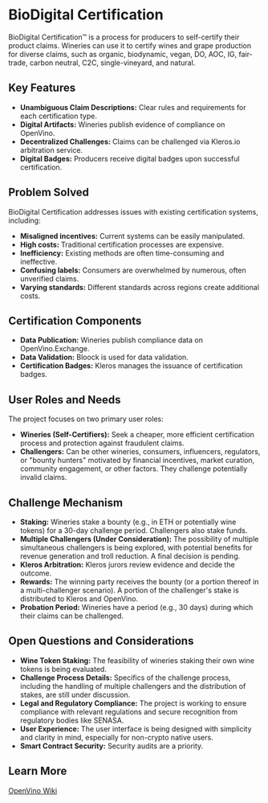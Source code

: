 # BioDigital Certification

BioDigital Certification™ is a process for producers to self-certify their product claims. Wineries can use it to certify wines and grape production for diverse claims, such as organic, biodynamic, vegan, DO, AOC, IG, fair-trade, carbon neutral, C2C, single-vineyard, and natural.

## Key Features

* **Unambiguous Claim Descriptions:** Clear rules and requirements for each certification type.
* **Digital Artifacts:** Wineries publish evidence of compliance on OpenVino.
* **Decentralized Challenges:** Claims can be challenged via Kleros.io arbitration service.
* **Digital Badges:** Producers receive digital badges upon successful certification.

## Problem Solved

BioDigital Certification addresses issues with existing certification systems, including:

* **Misaligned incentives:** Current systems can be easily manipulated.
* **High costs:** Traditional certification processes are expensive.
* **Inefficiency:** Existing methods are often time-consuming and ineffective.
* **Confusing labels:** Consumers are overwhelmed by numerous, often unverified claims.
* **Varying standards:** Different standards across regions create additional costs.

## Certification Components

* **Data Publication:** Wineries publish compliance data on OpenVino.Exchange.
* **Data Validation:** Bloock is used for data validation.
* **Certification Badges:** Kleros manages the issuance of certification badges.

## User Roles and Needs

The project focuses on two primary user roles:

* **Wineries (Self-Certifiers):** Seek a cheaper, more efficient certification process and protection against fraudulent claims.
* **Challengers:**  Can be other wineries, consumers, influencers, regulators, or "bounty hunters" motivated by financial incentives, market curation, community engagement, or other factors. They challenge potentially invalid claims.

## Challenge Mechanism

* **Staking:** Wineries stake a bounty (e.g., in ETH or potentially wine tokens) for a 30-day challenge period. Challengers also stake funds.
* **Multiple Challengers (Under Consideration):**  The possibility of multiple simultaneous challengers is being explored, with potential benefits for revenue generation and troll reduction.  A final decision is pending.
* **Kleros Arbitration:** Kleros jurors review evidence and decide the outcome.
* **Rewards:**  The winning party receives the bounty (or a portion thereof in a multi-challenger scenario).  A portion of the challenger's stake is distributed to Kleros and OpenVino.
* **Probation Period:**  Wineries have a period (e.g., 30 days) during which their claims can be challenged.

## Open Questions and Considerations

* **Wine Token Staking:** The feasibility of wineries staking their own wine tokens is being evaluated.
* **Challenge Process Details:**  Specifics of the challenge process, including the handling of multiple challengers and the distribution of stakes, are still under discussion.
* **Legal and Regulatory Compliance:**  The project is working to ensure compliance with relevant regulations and secure recognition from regulatory bodies like SENASA.
* **User Experience:**  The user interface is being designed with simplicity and clarity in mind, especially for non-crypto native users.
* **Smart Contract Security:** Security audits are a priority.



## Learn More

[OpenVino Wiki](https://openvino.atlassian.net/wiki/spaces/OPENVINO/pages/186712130/BioDigital+Certification.doc)
